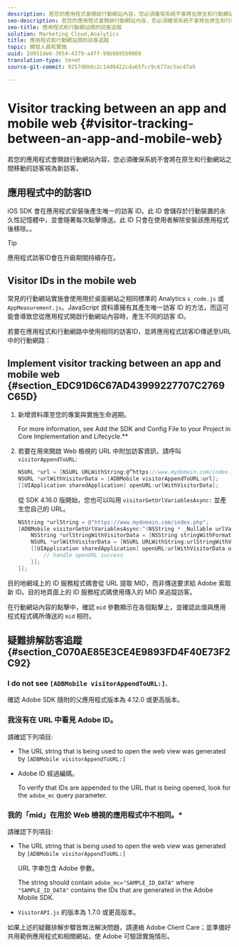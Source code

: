```yaml
---
description: 若您的應用程式會開啟行動網站內容，您必須確保系統不會將在原生和行動網站之間移動的訪客視為新訪客。
seo-description: 若您的應用程式會開啟行動網站內容，您必須確保系統不會將在原生和行動網站之間移動的訪客視為新訪客。
seo-title: 應用程式和行動網站間的訪客追蹤
solution: Marketing Cloud,Analytics
title: 應用程式和行動網站間的訪客追蹤
topic: 開發人員和實施
uuid: 2d951de6-3954-4379-a4ff-99b9695b9869
translation-type: tm+mt
source-git-commit: 9257d6b6c2c14d0422cda65fcc9c677ac5ac47a9

---
```



# Visitor tracking between an app and mobile web  {#visitor-tracking-between-an-app-and-mobile-web}

若您的應用程式會開啟行動網站內容，您必須確保系統不會將在原生和行動網站之間移動的訪客視為新訪客。

## 應用程式中的訪客ID

iOS SDK 會在應用程式安裝後產生唯一的訪客 ID。此 ID 會儲存於行動裝置的永久性記憶體中，並會隨著每次點擊傳送。此 ID 只會在使用者解除安裝該應用程式後移除。。

>[!TIP]
>
>應用程式訪客ID會在升級期間持續存在。

## Visitor IDs in the mobile web

常見的行動網站實施會使用用於桌面網站之相同標準的 Analytics `s_code.js` 或 `AppMeasurement.js`。JavaScript 資料庫擁有其產生唯一訪客 ID 的方法，而這可能會導致您從應用程式開啟行動網站內容時，產生不同的訪客 ID。

若要在應用程式和行動網路中使用相同的訪客ID，並將應用程式訪客ID傳遞至URL中的行動網路：

## Implement visitor tracking between an app and mobile web {#section_EDC91D6C67AD43999227707C2769C65D}

1. 新增資料庫至您的專案與實施生命週期。

   For more information, see Add the SDK and Config File to your Project in Core Implementation and Lifecycle.**[](/help/ios/getting-started/dev-qs.md)
1. 若要在用來開啟 Web 檢視的 URL 中附加訪客資訊，請呼叫 `visitorAppendToURL`:

   ```objective-c
   NSURL *url = [NSURL URLWithString:@”https://www.mydomain.com/index.php"]; 
   NSURL *urlWithVisitorData = [ADBMobile visitorAppendToURL:url]; 
   [[UIApplication sharedApplication] openURL:urlWithVisitorData];
   ```

   從 SDK 4.16.0 版開始，您也可以叫用 `visitorGetUrlVariablesAsync:` 並產生您自己的 URL。

   ```objective-c
   NSString *urlString = @"https://www.mydomain.com/index.php"; 
   [ADBMobile visitorGetUrlVariablesAsync:^(NSString * _Nullable urlVariables) { 
       NSString *urlStringWithVisitorData = [NSString stringWithFormat:@"%@?%@", urlString, urlVariables]; 
       NSURL *urlWithVisitorData = [NSURL URLWithString:urlStringWithVisitorData]; 
       [[UIApplication sharedApplication] openURL:urlWithVisitorData options:@{} completionHandler:^(BOOL success) { 
           // handle openURL success 
       }]; 
   }];
   ```

目的地網域上的 ID 服務程式碼會從 URL 提取 MID，而非傳送要求給 Adobe 索取新 ID。目的地頁面上的 ID 服務程式碼使用傳入的 MID 來追蹤訪客。

在行動網站內容的點擊中，確認 `mid` 參數顯示在各個點擊上，並確認此值與應用程式程式碼所傳送的 `mid` 相符。

## 疑難排解訪客追蹤 {#section_C070AE85E3CE4E9893FD4F40E73F2C92}

### I do not see `[ADBMobile visitorAppendToURL:]`.

確認 Adobe SDK 隨附的父應用程式版本為 4.12.0 或更高版本。

### 我沒有在 URL 中看見 Adobe ID。

請確認下列項目:

* The URL string that is being used to open the web view was generated by  `[ADBMobile visitorAppendToURL:]`

* Adobe ID 經過編碼。

   To verify that IDs are appended to the URL that is being opened, look for the `adobe_mc` query parameter.

### 我的「mid」在用於 Web 檢視的應用程式中不相同。*

請確認下列項目:

* The URL string that is being used to open the web view was generated by `[ADBMobile visitorAppendToURL:]`

   URL 字串包含 Adobe 參數。

   The string should contain `adobe_mc="SAMPLE_ID_DATA"` where `"SAMPLE_ID_DATA"` contains the IDs that are generated in the Adobe Mobile SDK.

* `VisitorAPI.js` 的版本為 1.7.0 或更高版本。

如果上述的疑難排解步驟皆無法解決問題，請連絡 Adobe Client Care；並準備好共用範例應用程式和相關網站，使 Adobe 可驗證實施情形。
